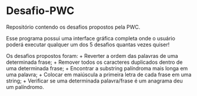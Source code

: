 # Desafio-PWC
Repositório contendo os desafios propostos pela PWC.

Esse programa possui uma interface gráfica completa onde o usuário poderá executar qualquer um dos 5 desafios quantas vezes quiser!

Os desafios propostos foram:
	+ Reverter a ordem das palavras de uma determinada frase;
	+ Remover todos os caracteres duplicados dentro de uma determinada frase;
	+ Encontrar a substring palíndroma mais longa em uma palavra;
	+ Colocar em maiúscula a primeira letra de cada frase em uma string;
	+ Verificar se uma determinada palavra/frase é um anagrama deu um palíndromo.